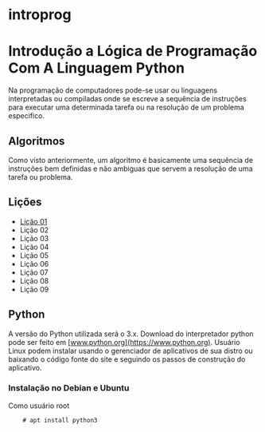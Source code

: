 # introprog

# Introdução a Lógica de Programação Com A Linguagem Python


Na programação de computadores pode-se usar ou linguagens interpretadas ou compiladas onde se escreve a sequência
de instruções para executar uma determinada tarefa ou na resolução de um problema especifico.

## Algoritmos
Como visto anteriormente, um algoritmo é basicamente uma sequência de instruções bem definidas e não ambiguas que
servem a resolução de uma tarefa ou problema.

## Lições

* [Lição 01](https://github.com/wsricardo/introprog/licao01)
* Lição 02
* Lição 03
* Lição 04
* Lição 05
* Lição 06
* Lição 07
* Lição 08
* Lição 09

## Python 

A versão do Python utilizada será o 3.x.
Download do interpretador python pode ser feito em [www.python.org](https://www.python.org). Usuário Linux podem instalar usando o gerenciador de aplicativos de sua distro ou baixando o código fonte do site e seguindo os passos de construção do aplicativo.

### Instalação no Debian e Ubuntu

Como usuário root

```
	# apt install python3
```
